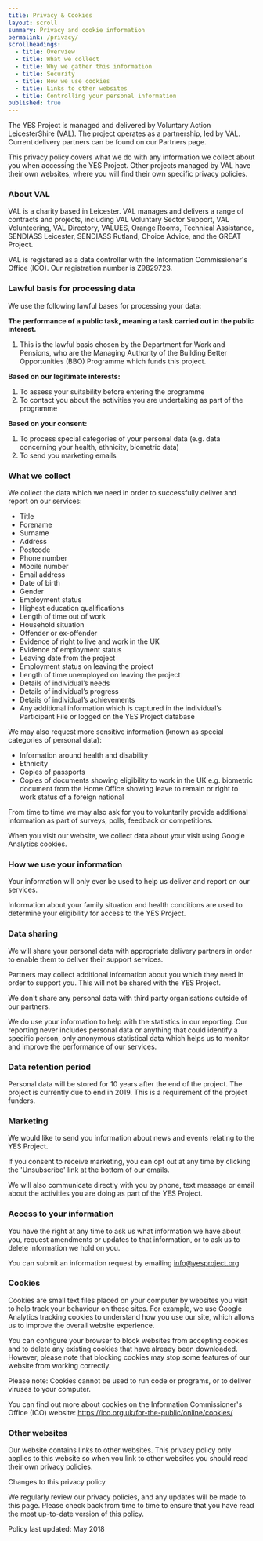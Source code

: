 ```yaml
---
title: Privacy & Cookies
layout: scroll
summary: Privacy and cookie information
permalink: /privacy/
scrollheadings:
  - title: Overview
  - title: What we collect
  - title: Why we gather this information
  - title: Security
  - title: How we use cookies
  - title: Links to other websites
  - title: Controlling your personal information
published: true
---
```

The YES Project is managed and delivered by Voluntary Action LeicesterShire (VAL). The project operates as a partnership, led by VAL. Current delivery partners can be found on our Partners page.

This privacy policy covers what we do with any information we collect about you when accessing the YES Project. Other projects managed by VAL have their own websites, where you will find their own specific privacy policies.

### About VAL

VAL is a charity based in Leicester. VAL manages and delivers a range of contracts and projects, including VAL Voluntary Sector Support, VAL Volunteering, VAL Directory, VALUES, Orange Rooms, Technical Assistance, SENDIASS Leicester, SENDIASS Rutland, Choice Advice, and the GREAT Project.

VAL is registered as a data controller with the Information Commissioner's Office (ICO). Our registration number is Z9829723.

### Lawful basis for processing data

We use the following lawful bases for processing your data:

**The performance of a public task, meaning a task carried out in the public interest.**
1. This is the lawful basis chosen by the Department for Work and Pensions, who are the Managing Authority of the Building Better Opportunities (BBO) Programme which funds this project.

**Based on our legitimate interests:**
1. To assess your suitability before entering the programme
2. To contact you about the activities you are undertaking as part of the programme

**Based on your consent:**
1. To process special categories of your personal data (e.g. data concerning your health, ethnicity, biometric data)
2. To send you marketing emails

### What we collect

We collect the data which we need in order to successfully deliver and report on our services:

- Title
- Forename
- Surname
- Address
- Postcode
- Phone number
- Mobile number
- Email address
- Date of birth 
- Gender
- Employment status
- Highest education qualifications
- Length of time out of work
- Household situation
- Offender or ex-offender
- Evidence of right to live and work in the UK
- Evidence of employment status
- Leaving date from the project
- Employment status on leaving the project
- Length of time unemployed on leaving the project
- Details of individual’s needs
- Details of individual’s progress
- Details of individual’s achievements
- Any additional information which is captured in the individual’s Participant File or logged on the YES Project database

We may also request more sensitive information (known as special categories of personal data):

- Information around health and disability
- Ethnicity
- Copies of passports
- Copies of documents showing eligibility to work in the UK e.g. biometric document from the Home Office showing leave to remain or right to work status of a foreign national

From time to time we may also ask for you to voluntarily provide additional information as part of surveys, polls, feedback or competitions. 

When you visit our website, we collect data about your visit using Google Analytics cookies.

### How we use your information

Your information will only ever be used to help us deliver and report on our services.

Information about your family situation and health conditions are used to determine your eligibility for access to the YES Project.

### Data sharing

We will share your personal data with appropriate delivery partners in order to enable them to deliver their support services. 

Partners may collect additional information about you which they need in order to support you. This will not be shared with the YES Project.

We don't share any personal data with third party organisations outside of our partners.

We do use your information to help with the statistics in our reporting. Our reporting never includes personal data or anything that could identify a specific person, only anonymous statistical data which helps us to monitor and improve the performance of our services.

### Data retention period

Personal data will be stored for 10 years after the end of the project. The project is currently due to end in 2019. This is a requirement of the project funders.

### Marketing

We would like to send you information about news and events relating to the YES Project.

If you consent to receive marketing, you can opt out at any time by clicking the 'Unsubscribe' link at the bottom of our emails.

We will also communicate directly with you by phone, text message or email about the activities you are doing as part of the YES Project.

### Access to your information

You have the right at any time to ask us what information we have about you, request amendments or updates to that information, or to ask us to delete information we hold on you.

You can submit an information request by emailing info@yesproject.org

### Cookies

Cookies are small text files placed on your computer by websites you visit to help track your behaviour on those sites. For example, we use Google Analytics tracking cookies to understand how you use our site, which allows us to improve the overall website experience.

You can configure your browser to block websites from accepting cookies and to delete any existing cookies that have already been downloaded. However, please note that blocking cookies may stop some features of our website from working correctly.

Please note: Cookies cannot be used to run code or programs, or to deliver viruses to your computer.

You can find out more about cookies on the Information Commissioner's Office (ICO) website: https://ico.org.uk/for-the-public/online/cookies/

### Other websites

Our website contains links to other websites. This privacy policy only applies to this website so when you link to other websites you should read their own privacy policies.

Changes to this privacy policy

We regularly review our privacy policies, and any updates will be made to this page. Please check back from time to time to ensure that you have read the most up-to-date version of this policy.

Policy last updated: May 2018

